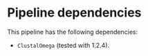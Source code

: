 # Pipeline dependencies

This pipeline has the following dependencies:
- `ClustalOmega` (tested with 1.2.4).
